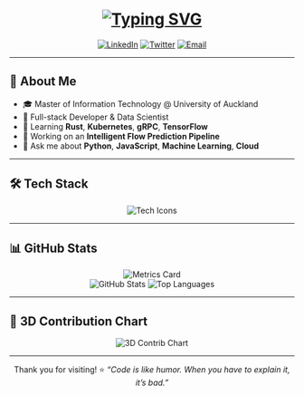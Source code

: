 <!-- README.md for Derek Liu’s GitHub Profile -->

<h1 align="center">
  <a href="https://derekliu.dev">
    <img src="https://readme-typing-svg.herokuapp.com?font=Fira%20Code&size=24&pause=1000&color=61DAFB&center=true&lines=console.log('Hello,+World!');%20Welcome+to+Derek's+GitHub!" alt="Typing SVG">
  </a>
</h1>

<p align="center">
  <a href="https://www.linkedin.com/in/derek-liu-228a16243/"><img src="https://img.shields.io/badge/LinkedIn-@derekliu-blue?logo=linkedin&style=flat-square" alt="LinkedIn"/></a>
  <a href="https://twitter.com/derekliu12138"><img src="https://img.shields.io/badge/Twitter-@derekliu-1DA1F2?logo=twitter&style=flat-square" alt="Twitter"/></a>
  <a href="mailto:liudongyu12138@gmail.com"><img src="https://img.shields.io/badge/Email-derek.liu%40example.com-red?logo=gmail&style=flat-square" alt="Email"/></a>
</p>

---

## 🚀 About Me
- 🎓 Master of Information Technology @ University of Auckland  
- 💼 Full-stack Developer & Data Scientist  
- 🌱 Learning **Rust**, **Kubernetes**, **gRPC**, **TensorFlow**  
- 🔭 Working on an **Intelligent Flow Prediction Pipeline**  
- 💬 Ask me about **Python**, **JavaScript**, **Machine Learning**, **Cloud**  

---

## 🛠 Tech Stack

<p align="center">
  <img src="https://skillicons.dev/icons?i=python,js,ts,java,cpp,html,css,docker,k8s,aws,azure,git,linux" alt="Tech Icons"/>
</p>

---

## 📊 GitHub Stats

<div align="center">
  <img src="https://metrics.lecoq.io/derekliu12138?template=classic&config.timezone=Asia%2FShanghai" alt="Metrics Card"/>
</div>

<div align="center">
  <img src="https://github-readme-stats.vercel.app/api?username=derekliu12138&hide_title=true&hide_border=true&show_icons=true&theme=radical" alt="GitHub Stats"/>
  <img src="https://github-readme-stats.vercel.app/api/top-langs/?username=derekliu12138&hide_title=true&hide_border=true&layout=compact&theme=radical" alt="Top Languages"/>
</div>

---

## 🎨 3D Contribution Chart

<p align="center">
  <img src="https://github-profile-3d-contrib.vercel.app/profile?username=derekliu12138&theme=dracula" alt="3D Contrib Chart"/>
</p>

---

<p align="center">
  Thank you for visiting! ⭐️  
  <em>“Code is like humor. When you have to explain it, it’s bad.”</em>
</p>
